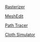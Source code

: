 [Rasterizer](homeworks/hw1/index.html)

[MeshEdit](homeworks/hw2/index.html)

[Path Tracer](homeworks/hw3/index.html)

[Cloth Simulator](homeworks/hw4/index.html)
